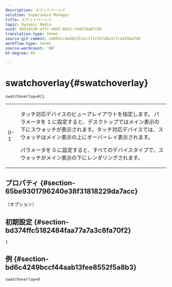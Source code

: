 ```yaml
---
description: スワットバーレイ
solution: Experience Manager
title: スワットバーレイ
topic: Dynamic Media
uuid: 60419120-effc-4895-8bb1-7e4b70a67c5b
translation-type: tm+mt
source-git-commit: e4695cc4e882351ec3f2c55fd8a3cfca455bd79d
workflow-type: tm+mt
source-wordcount: '60'
ht-degree: 8%

---
```



# swatchoverlay{#swatchoverlay}

`swatchoverlay=0|1`

<table id="table_9B98C97485DD4DEB8A6ECBCE8DF6B886"> 
 <tbody> 
  <tr> 
   <td colname="col1"> <p> <span class="codeph"> 0-1  </span> </p> </td> 
   <td colname="col2"> <p>タッチ対応デバイスのビューアレイアウトを指定します。 パラメータを<span class="codeph"> 1 </span>に設定すると、デスクトップではメイン表示の下にスウォッチが表示されます。タッチ対応デバイスでは、スウォッチはメイン表示の上にオーバーレイ表示されます。 </p> <p>パラメータを<span class="codeph"> 0 </span>に設定すると、すべてのデバイスタイプで、スウォッチがメイン表示の下にレンダリングされます。 </p> </td> 
  </tr> 
 </tbody> 
</table>

## プロパティ {#section-65be9301796240e38f31818229da7acc}

（オプション）

## 初期設定 {#section-bd374ffc5182484faa77a7a3c8fa70f2}

`1`

## 例 {#section-bd6c4249bccf44aab13fee8552f5a8b3}

`swatchoverlay=0`
